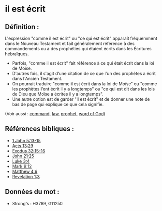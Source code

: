 # il est écrit

## Définition :

L'expression "comme il est écrit" ou "ce qui est écrit" apparaît fréquemment dans le Nouveau Testament et fait généralement référence à des commandements ou à des prophéties qui étaient écrits dans les Écritures hébraïques.

* Parfois, "comme il est écrit" fait référence à ce qui était écrit dans la loi de Moïse.
* D'autres fois, il s'agit d'une citation de ce que l'un des prophètes a écrit dans l'Ancien Testament.
* On pourrait traduire "comme il est écrit dans la loi de Moïse" ou "comme les prophètes l'ont écrit il y a longtemps" ou "ce qui est dit dans les lois de Dieu que Moïse a écrites il y a longtemps".
* Une autre option est de garder "Il est écrit" et de donner une note de bas de page qui explique ce que cela signifie.

(Voir aussi : [command](../kt/command.md), [law](../kt/lawofmoses.md), [prophet](../kt/prophet.md), [word of God](../kt/wordofgod.md))

## Références bibliques :

* [1 John 5:13-15](rc://en/tn/help/1jn/05/13)
* [Acts 13:29](rc://en/tn/help/act/13/29)
* [Exodus 32:15-16](rc://en/tn/help/exo/32/15)
* [John 21:25](rc://en/tn/help/jhn/21/25)
* [Luke 3:4](rc://en/tn/help/luk/03/4)
* [Mark 9:12](rc://en/tn/help/mrk/09/12)
* [Matthew 4:6](rc://en/tn/help/mat/04/06)
* [Revelation 1:3](rc://en/tn/help/rev/01/03)

## Données du mot :

* Strong's : H3789, G11250
